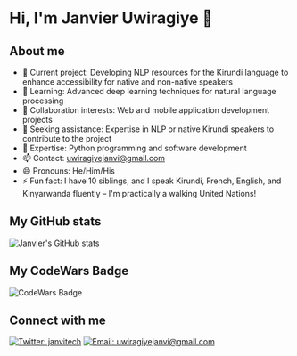 # Hi, I'm Janvier Uwiragiye 👋

## About me
- 🔭 Current project: Developing NLP resources for the Kirundi language to enhance accessibility for native and non-native speakers
- 🌱 Learning: Advanced deep learning techniques for natural language processing
- 👯 Collaboration interests: Web and mobile application development projects
- 🤔 Seeking assistance: Expertise in NLP or native Kirundi speakers to contribute to the project
- 💬 Expertise: Python programming and software development
- 📫 Contact: uwiragiyejanvi@gmail.com
- 😄 Pronouns: He/Him/His
- ⚡ Fun fact: I have 10 siblings, and I speak Kirundi, French, English, and Kinyarwanda fluently – I'm practically a walking United Nations!

## My GitHub stats
![Janvier's GitHub stats](https://github-readme-stats.vercel.app/api?username=juwiragiye&show_icons=true&theme=default)

## My CodeWars Badge
![CodeWars Badge](https://www.codewars.com/users/juwiragiye/badges/large)

## Connect with me
[![Twitter: janvitech](https://img.shields.io/twitter/follow/janvitech?style=social)](https://twitter.com/janvitech)
[![Email: uwiragiyejanvi@gmail.com](https://img.shields.io/badge/Email-uwiragiyejanvi%40gmail.com-blue)](mailto:uwiragiyejanvi@gmail.com)
